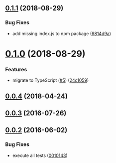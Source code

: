 <a name="0.1.1"></a>
## [0.1.1](https://github.com/cheminfo/process-scheduler/compare/v0.1.0...v0.1.1) (2018-08-29)


### Bug Fixes

* add missing index.js to npm package ([6814d9a](https://github.com/cheminfo/process-scheduler/commit/6814d9a))



<a name="0.1.0"></a>
# [0.1.0](https://github.com/cheminfo/process-scheduler/compare/v0.0.4...v0.1.0) (2018-08-29)


### Features

* migrate to TypeScript ([#5](https://github.com/cheminfo/process-scheduler/issues/5)) ([24c1059](https://github.com/cheminfo/process-scheduler/commit/24c1059))



<a name="0.0.4"></a>
## [0.0.4](https://github.com/cheminfo/process-scheduler/compare/v0.0.3...v0.0.4) (2018-04-24)



<a name="0.0.3"></a>
## [0.0.3](https://github.com/cheminfo/process-scheduler/compare/v0.0.2...v0.0.3) (2016-07-26)



<a name="0.0.2"></a>
## [0.0.2](https://github.com/cheminfo/process-scheduler/compare/0010143...v0.0.2) (2016-06-02)


### Bug Fixes

* execute all tests ([0010143](https://github.com/cheminfo/process-scheduler/commit/0010143))



